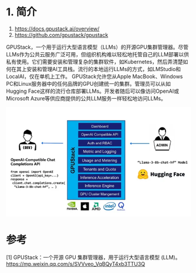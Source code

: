 # 1. 简介
1. https://docs.gpustack.ai/overview/
2. https://github.com/gpustack/gpustack

GPUStack，一个用于运行大型语言模型（LLMs）的开源GPU集群管理器。尽管LLMs作为公共云服务广泛可用，但组织机构难以轻松地托管自己的LLM部署以供私有使用。它们需要安装和管理复杂的集群软件，如Kubernetes，然后弄清楚如何在其上安装和管理AI工具栈。流行的本地运行LLMs的方式，如LMStudio和LocalAI，仅在单机上工作。
GPUStack允许您从Apple MacBook、Windows PC和Linux服务器中的任何品牌的GPU创建统一的集群。管理员可以从如Hugging Face这样的流行仓库部署LLMs。开发者随后可以像访问OpenAI或Microsoft Azure等供应商提供的公共LLM服务一样轻松地访问LLMs。

![](.01_GPUStack_images/功能概览.png)

# 参考

[1] GPUStack：一个开源 GPU 集群管理器，用于运行大型语言模型 (LLM)。https://mp.weixin.qq.com/s/SVVveo_VqBQyT4xb3TTU3Q